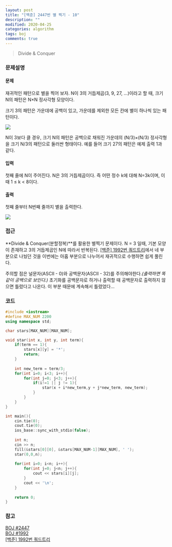 ```yaml
---
layout: post
title: "[백준] 2447번 별 찍기 - 10"
description: ""
modified: 2020-04-25
categories: algorithm
tags: boj
comments: true
---
```


> Divide & Conquer

### 문제설명

#### 문제
재귀적인 패턴으로 별을 찍어 보자. N이 3의 거듭제곱(3, 9, 27, ...)이라고 할 때, 크기 N의 패턴은 N×N 정사각형 모양이다.

크기 3의 패턴은 가운데에 공백이 있고, 가운데를 제외한 모든 칸에 별이 하나씩 있는 패턴이다.

<img src="https://www.dropbox.com/s/63zw4cjsbg72khn/2447_example_3.PNG?dl=1">

N이 3보다 클 경우, 크기 N의 패턴은 공백으로 채워진 가운데의 (N/3)×(N/3) 정사각형을 크기 N/3의 패턴으로 둘러싼 형태이다. 예를 들어 크기 27의 패턴은 예제 출력 1과 같다.

#### 입력
첫째 줄에 N이 주어진다. N은 3의 거듭제곱이다. 즉 어떤 정수 k에 대해 N=3k이며, 이때 1 ≤ k < 8이다.

#### 출력
첫째 줄부터 N번째 줄까지 별을 출력한다.

<img src="https://www.dropbox.com/s/mtpo13grph6hxdt/2447_example.PNG?dl=1">

### 접근
**Divide & Conquer(분할정복)**를 활용한 별찍기 문제이다. N = 3 일때, 기본 모양이 존재하고 3의 거듭제곱인 N에 따라서 반복된다. [[백준] 1992번 쿼드트리](https://ddamddi.github.io/algorithm/2020/04/25/boj-1992/)에서 네 부분으로 나눴던 것을 이번에는 아홉 부분으로 나누어서 재귀적으로 수행하면 쉽게 풀린다.

주의할 점은 널문자(ASCII - 0)와 공백문자(ASCII - 32)를 주의해야한다.*(출력하면 똑같이 공백으로 보인다.)* 초기화를 공백문자로 하거나 출력할 때 공백문자로 출력하지 않으면 틀렸다고 나온다. 이 부분 때문에 계속해서 틀렸었다...


### 코드
```cpp
#include <iostream>
#define MAX_NUM 2200
using namespace std;

char stars[MAX_NUM][MAX_NUM];

void star(int x, int y, int term){
	if(term == 1){
		stars[x][y] = '*';
		return;
	}
	
	int new_term = term/3;
	for(int i=0; i<3; i++){
		for(int j=0; j<3; j++){
			if(i!=1 || j != 1){
				star(x + i*new_term,y + j*new_term, new_term);
			}
		}
	}
}

int main(){
	cin.tie(0);
	cout.tie(0);
	ios_base::sync_with_stdio(false);
	
	int n;
	cin >> n;
	fill(&stars[0][0], &stars[MAX_NUM-1][MAX_NUM], ' ');
	star(0,0,n);
	
	for(int i=0; i<n; i++){
		for(int j=0; j<n; j++){
			cout << stars[i][j];
		}
		cout << '\n';
	}
	
	return 0;
}
```

### 참고
[BOJ #2447](https://www.acmicpc.net/problem/2447)  
[BOJ #1992](https://www.acmicpc.net/problem/1992)  
[[백준] 1992번 쿼드트리](https://ddamddi.github.io/algorithm/2020/04/25/boj-1992/)  
